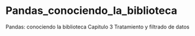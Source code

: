 # Pandas_conociendo_la_biblioteca
Pandas: conociendo la biblioteca
Capitulo 3 Tratamiento y filtrado de datos
